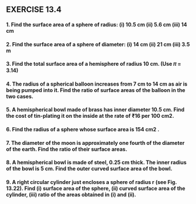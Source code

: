 ## EXERCISE 13.4
#### 1. Find the surface area of a sphere of radius: (i) 10.5 cm (ii) 5.6 cm (iii) 14 cm
#### 2. Find the surface area of a sphere of diameter: (i) 14 cm (ii) 21 cm (iii) 3.5 m
#### 3. Find the total surface area of a hemisphere of radius 10 cm. (Use 𝜋 = 3.14)
#### 4. The radius of a spherical balloon increases from 7 cm to 14 cm as air is being pumped into it. Find the ratio of surface areas of the balloon in the two cases.
#### 5. A hemispherical bowl made of brass has inner diameter 10.5 cm. Find the cost of tin-plating it on the inside at the rate of ₹16 per 100 cm2.
#### 6. Find the radius of a sphere whose surface area is 154 cm2 .
#### 7. The diameter of the moon is approximately one fourth of the diameter of the earth. Find the ratio of their surface areas.
#### 8. A hemispherical bowl is made of steel, 0.25 cm thick. The inner radius of the bowl is 5 cm. Find the outer curved surface area of the bowl.
#### 9. A right circular cylinder just encloses a sphere of radius r (see Fig. 13.22). Find (i) surface area of the sphere, (ii) curved surface area of the cylinder, (iii) ratio of the areas obtained in (i) and (ii).
